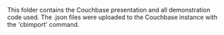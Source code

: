 This folder contains the Couchbase presentation and all demonstration code used. The .json files were uploaded to the Couchbase instance with the 'cbimport' command.
